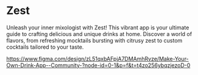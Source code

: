# Zest
Unleash your inner mixologist with Zest! This vibrant app is your ultimate guide to crafting delicious and unique drinks at home. Discover a world of flavors, from refreshing mocktails bursting with citrusy zest to custom cocktails tailored to your taste.

https://www.figma.com/design/zL51qxbAFpjA7DMAmhRvze/Make-Your-Own-Drink-App--Community-?node-id=0-1&p=f&t=t4zo256ybqzjezoD-0
